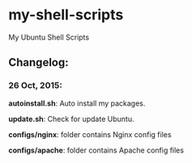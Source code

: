 # my-shell-scripts
My Ubuntu Shell Scripts

## Changelog:

### 26 Oct, 2015:
**autoinstall.sh**: Auto install my packages.

**update.sh**: Check for update Ubuntu.

**configs/nginx**: folder contains Nginx config files

**configs/apache**: folder contains Apache config files
